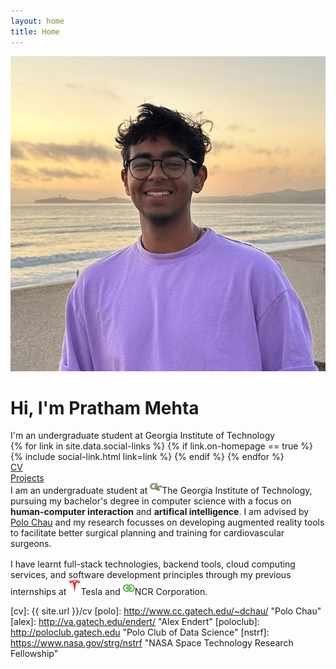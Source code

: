 ```yaml
---
layout: home
title: Home
---
```


<div id="intro-wrapper" class="l-text">
	<div id="intro-title-wrapper">
		<div id="intro-image-wrapper">
			<img id="intro-image" src="/images/portrait.png"></div>
		<div id="intro-title-text-wrapper">
			<h1 id="intro-title">Hi, I'm Pratham Mehta</h1>
			<div id="intro-subtitle">I'm an undergraduate student at Georgia Institute of Technology</div>
			<div id="intro-title-socials">
				{% for link in site.data.social-links %}
					{% if link.on-homepage == true %}
						{% include social-link.html link=link %}
					{% endif %}
				{% endfor %}
			</div>
		</div>
	</div>
	<!-- <hr class="l-middle home-hr"> -->
	<div id="everything-else" class="l-middle">
		<a href="{{ site.url }}/cv"><div><i class="fa fa-portrait icon icon-right-space"></i>CV</div></a>
		<a href="{{ site.url }}/projects"><div><i class="fa fa-shapes icon icon-right-space"></i>Projects</div></a>
		<!-- <a href="{{ site.url }}/everything-else"><div><i class="fa fa-list-ul icon icon-right-space"></i>Everything Else</div></a> -->
	</div>
	<!-- <div>
		I design and develop interactive interfaces to help people <b>understand machine learning models</b> and data-driven systems. Besides building tools, I also create <b>data visualizations</b> and write interactive articles to simply communicate complex ideas.
	</div>
	<div style="height: 1rem"></div> -->
	<div>
		I am an undergraduate student at <img class="intro-logo" style="width: 19px; padding-bottom: 5px;" src="/images/gt-logo.png">The Georgia Institute of Technology, pursuing my bachelor's degree in computer science with a focus on <b><span class="cv-vis">human-computer interaction</span></b> and <b><span class="cv-ai">artifical intelligence</span></b>. I am  advised by <a href="http://www.cc.gatech.edu/~dchau/">Polo Chau</a> and my research focusses on developing augmented reality tools to facilitate better surgical planning and training for cardiovascular surgeons. 
	</div>
	<div style="height: 1rem"></div>
	<div>
		I have learnt full-stack technologies, backend tools, cloud computing services, and software development principles through my previous internships at <img class="intro-logo" style="width: 19px; padding-bottom: 5px;" src="/images/tesla.png">Tesla and <img class="intro-logo" style="width: 19px; padding-bottom: 5px;" src="/images/NCR.png">NCR Corporation.
	</div>
</div>

<!-- <hr class="l-middle home-hr"> -->

<!-- <h2 class="feature-title">Featured <a href="/cv/#publications">Research Publications</a></h2> -->

<!-- <p class="feature-text">
	Latest research for fans of human-computer interaction, data visualization, and machine learning.
</p> -->

<!-- <div class="cover-wrapper cover-wrapper-3-col l-page">
	{% assign sortedPublications = site.categories.papers | sort: 'feature-order' %}
	{% for feature in sortedPublications %}
		{% if feature.featured == true %}
			{% include feature.html feature=feature %}
		{% endif %}
	{% endfor %}
</div> -->

<!-- <br>
<h2 class="feature-title">Featured <a href="/dissertation">Dissertation Publications</a></h2> -->

<!-- <p class="feature-text">
	My dissertation contributed interactive interfaces to enable machine learning interpretability at scale and for everyone.
</p> -->

<!-- <div class="cover-wrapper cover-wrapper-1-col l-text">
	{% include dissertation/document.html details=false location=home %}
</div> -->

<!-- <div class="cover-wrapper cover-wrapper-3-col l-page">
	{% assign sortedPublications = site.categories.papers | sort: 'feature-order' %}
	{% for feature in sortedPublications %}
		{% if feature.dissertation == true %}
			{% include feature.html feature=feature %}
		{% endif %}
	{% endfor %}
</div> -->

<!-- <br>
<h2 class="feature-title">Apple <a href="https://developer.apple.com/design/human-interface-guidelines/">Chart Design Guidelines</a></h2> -->

<!-- <p class="feature-text">
	Guidance and best practices to help designers and developers create the best charts for Apple platforms.
</p> -->

<!-- <div class="cover-wrapper cover-wrapper-2-col l-middle">
	{% for feature in site.data.designs %}
		{% if feature.featured == true %}
			{% include feature.html feature=feature %}
		{% endif %}
	{% endfor %}
</div> -->

<!-- <br>
<h2 class="feature-title">Featured <a href="/cv/#interactive-articles">Interactive Articles</a></h2> -->

<!-- <p class="feature-text">
	Enhanced reading experiences that demonstrate what's possible when dynamic media are effectively combined.
 
</p> -->

<!-- <div class="cover-wrapper cover-wrapper-3-col l-page">
	{% assign sortedArticles = site.data.articles | where: "featured", true %}
	{% assign ia = site.categories.papers | where:"permalink", "papers/interactive-articles" %}

	{% assign feature = sortedArticles[1] %}
	{% include feature.html feature=feature %}

	{% assign feature = sortedArticles[0] %}
	{% include feature.html feature=feature %}

	{% assign feature = ia[0] %}
	{% include feature.html feature=feature %}
</div>

<br>
<h2 class="feature-title"><a href="https://parametric.press/about">Parametric Press</a></h2>

<p class="feature-text">
	A born-digital, experimental magazine dedicated to showcasing the expository power of the web.
</p>

<div class="cover-wrapper cover-wrapper-2-col l-middle">
	{% assign parametric = site.data.articles | where: "parametric-issue", true %}
	{% for feature in parametric %}
		{% include feature.html feature=feature %}
	{% endfor %}
</div> -->

[gt]: http://www.gatech.edu "Georgia Tech"
[cse]: http://cse.gatech.edu "Georgia Tech Computational Science and Engineering"
[coc]: http://www.cc.gatech.edu "Georgia Tech College of Computing"

[cv]: {{ site.url }}/cv
[polo]: http://www.cc.gatech.edu/~dchau/ "Polo Chau"
[alex]: http://va.gatech.edu/endert/ "Alex Endert"
[poloclub]: http://poloclub.gatech.edu "Polo Club of Data Science"
[nstrf]: https://www.nasa.gov/strg/nstrf "NASA Space Technology Research Fellowship"